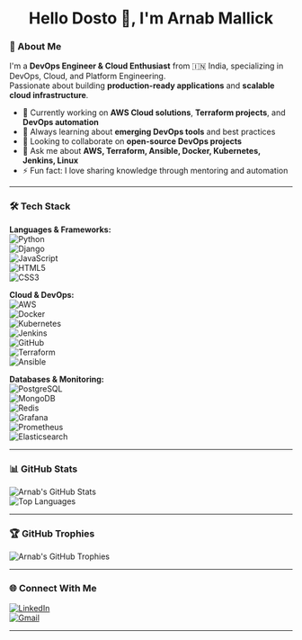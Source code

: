 <!-- Typing SVG -->
<h1 align="center">Hello Dosto 👋, I'm Arnab Mallick</h1>

### 🚀 About Me
I'm a **DevOps Engineer & Cloud Enthusiast** from 🇮🇳 India, specializing in DevOps, Cloud, and Platform Engineering.  
Passionate about building **production-ready applications** and **scalable cloud infrastructure**.  

- 🔭 Currently working on **AWS Cloud solutions**, **Terraform projects**, and **DevOps automation**  
- 🌱 Always learning about **emerging DevOps tools** and best practices  
- 👯 Looking to collaborate on **open-source DevOps projects**  
- 💬 Ask me about **AWS, Terraform, Ansible, Docker, Kubernetes, Jenkins, Linux**  
- ⚡ Fun fact: I love sharing knowledge through mentoring and automation  

---

### 🛠️ Tech Stack

**Languages & Frameworks:**  
![Python](https://img.shields.io/badge/Python-3776AB?style=for-the-badge&logo=python&logoColor=white)  
![Django](https://img.shields.io/badge/Django-092E20?style=for-the-badge&logo=django&logoColor=white)  
![JavaScript](https://img.shields.io/badge/JavaScript-F7DF1E?style=for-the-badge&logo=javascript&logoColor=black)  
![HTML5](https://img.shields.io/badge/HTML5-E34F26?style=for-the-badge&logo=html5&logoColor=white)  
![CSS3](https://img.shields.io/badge/CSS3-1572B6?style=for-the-badge&logo=css3&logoColor=white)  

**Cloud & DevOps:**  
![AWS](https://img.shields.io/badge/AWS-232F3E?style=for-the-badge&logo=amazon-aws&logoColor=FF9900)  
![Docker](https://img.shields.io/badge/Docker-2496ED?style=for-the-badge&logo=docker&logoColor=white)  
![Kubernetes](https://img.shields.io/badge/Kubernetes-326CE5?style=for-the-badge&logo=kubernetes&logoColor=white)  
![Jenkins](https://img.shields.io/badge/Jenkins-D24939?style=for-the-badge&logo=jenkins&logoColor=white)  
![GitHub](https://img.shields.io/badge/GitHub-181717?style=for-the-badge&logo=github&logoColor=white)  
![Terraform](https://img.shields.io/badge/Terraform-7B42BC?style=for-the-badge&logo=terraform&logoColor=white)  
![Ansible](https://img.shields.io/badge/Ansible-EE0000?style=for-the-badge&logo=ansible&logoColor=white)  

**Databases & Monitoring:**  
![PostgreSQL](https://img.shields.io/badge/PostgreSQL-336791?style=for-the-badge&logo=postgresql&logoColor=white)  
![MongoDB](https://img.shields.io/badge/MongoDB-47A248?style=for-the-badge&logo=mongodb&logoColor=white)  
![Redis](https://img.shields.io/badge/Redis-DC382D?style=for-the-badge&logo=redis&logoColor=white)  
![Grafana](https://img.shields.io/badge/Grafana-F46800?style=for-the-badge&logo=grafana&logoColor=white)  
![Prometheus](https://img.shields.io/badge/Prometheus-E6522C?style=for-the-badge&logo=prometheus&logoColor=white)  
![Elasticsearch](https://img.shields.io/badge/Elasticsearch-005571?style=for-the-badge&logo=elasticsearch&logoColor=white)  

---

### 📊 GitHub Stats
![Arnab's GitHub Stats](https://github-readme-stats.vercel.app/api?username=Arnab2239&show_icons=true&theme=radical)  
![Top Languages](https://github-readme-stats.vercel.app/api/top-langs/?username=Arnab2239&layout=compact&theme=radical)  

---

### 🏆 GitHub Trophies
![Arnab's GitHub Trophies](https://github-profile-trophy.vercel.app/?username=Arnab2239&theme=radical&row=1&column=5)  

---

### 🌐 Connect With Me

[![LinkedIn](https://img.shields.io/badge/LinkedIn-arnab--mallick-blue?style=for-the-badge&logo=linkedin&logoColor=white)](https://www.linkedin.com/in/arnab-mallick-06565a206)  
[![Gmail](https://img.shields.io/badge/Email-devopsarnab08@gmail.com-c14438?style=for-the-badge&logo=gmail&logoColor=white)](mailto:devopsarnab08@gmail.com)




---

